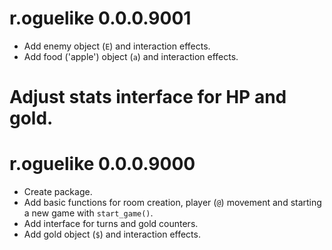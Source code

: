 # r.oguelike 0.0.0.9001

* Add enemy object (`E`) and interaction effects.
* Add food ('apple') object (`a`) and interaction effects.
# Adjust stats interface for HP and gold.

# r.oguelike 0.0.0.9000

* Create package.
* Add basic functions for room creation, player (`@`) movement and starting a new game with `start_game()`.
* Add interface for turns and gold counters.
* Add gold object (`$`) and interaction effects.
